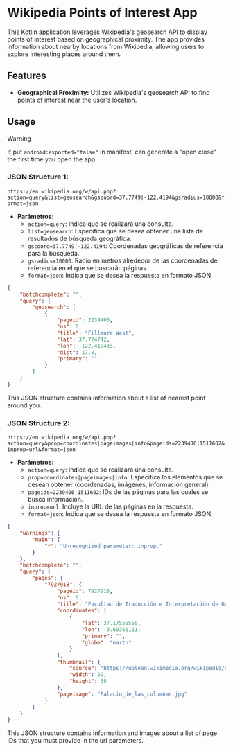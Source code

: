 # Wikipedia Points of Interest App

This Kotlin application leverages Wikipedia's geosearch API to display points of interest based on geographical proximity. The app provides information about nearby locations from Wikipedia, allowing users to explore interesting places around them.

## Features

- **Geographical Proximity:** Utilizes Wikipedia's geosearch API to find points of interest near the user's location.

## Usage

> [!WARNING]
> If put `android:exported="false"` in manifest, can generate a "open close" the first time you open the app.



### JSON Structure 1:

`https://en.wikipedia.org/w/api.php?action=query&list=geosearch&gscoord=37.7749|-122.4194&gsradius=10000&format=json`

- **Parámetros:**
  - `action=query`: Indica que se realizará una consulta.
  - `list=geosearch`: Especifica que se desea obtener una lista de resultados de búsqueda geográfica.
  - `gscoord=37.7749|-122.4194`: Coordenadas geográficas de referencia para la búsqueda.
  - `gsradius=10000`: Radio en metros alrededor de las coordenadas de referencia en el que se buscarán páginas.
  - `format=json`: Indica que se desea la respuesta en formato JSON.

```json
{
    "batchcomplete": "",
    "query": {
        "geosearch": [
            {
                "pageid": 2239406,
                "ns": 0,
                "title": "Fillmore West",
                "lat": 37.774742,
                "lon": -122.419433,
                "dist": 17.8,
                "primary": ""
            }
        ]  
    }  
}
```

This JSON structure contains information about a list of nearest point around you.

### JSON Structure 2:

`https://en.wikipedia.org/w/api.php?action=query&prop=coordinates|pageimages|info&pageids=2239406|1511602&inprop=url&format=json`

- **Parámetros:**
  - `action=query`: Indica que se realizará una consulta.
  - `prop=coordinates|pageimages|info`: Especifica los elementos que se desean obtener (coordenadas, imágenes, información general).
  - `pageids=2239406|1511602`: IDs de las páginas para las cuales se busca información.
  - `inprop=url`: Incluye la URL de las páginas en la respuesta.
  - `format=json`: Indica que se desea la respuesta en formato JSON.

```json
{
    "warnings": {
        "main": {
            "*": "Unrecognized parameter: inprop."
        }
    },
    "batchcomplete": "",
    "query": {
        "pages": {
            "7927918": {
                "pageid": 7927918,
                "ns": 0,
                "title": "Facultad de Traducción e Interpretación de Granada (Spain)",
                "coordinates": [
                    {
                        "lat": 37.17555556,
                        "lon": -3.60361111,
                        "primary": "",
                        "globe": "earth"
                    }
                ],
                "thumbnail": {
                    "source": "https://upload.wikimedia.org/wikipedia/commons/thumb/d/d9/Palacio_de_las_columnas.jpg/50px-Palacio_de_las_columnas.jpg",
                    "width": 50,
                    "height": 38
                },
                "pageimage": "Palacio_de_las_columnas.jpg"
            }
        }
    }
}
```

This JSON structure contains information and images about a list of page IDs that you must provide in the url parameters.

